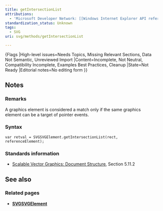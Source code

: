 ```yaml
---
title: getIntersectionList
attributions:
  - 'Microsoft Developer Network: [[Windows Internet Explorer API reference](http://msdn.microsoft.com/en-us/library/ie/hh828809%28v=vs.85%29.aspx) Article]'
standardization_status: Unknown
tags:
  - SVG
uri: svg/methods/getIntersectionList

---
```

{Flags |High-level issues=Needs Topics, Missing Relevant Sections, Data Not Semantic, Unreviewed Import |Content=Incomplete, Not Neutral, Compatibility Incomplete, Examples Best Practices, Cleanup |State=Not Ready |Editorial notes=No editing form }}

## Notes

### Remarks

A graphics element is considered a match only if the same graphics element can be a target of pointer events.

### Syntax

    var retval = SVGSVGElement.getIntersectionList(rect, referenceElement);

### Standards information

-   [Scalable Vector Graphics: Document Structure](http://go.microsoft.com/fwlink/p/?linkid=204733), Section 5.11.2

## See also

### Related pages

-   [**SVGSVGElement**](/svg/elements/svg)
